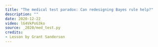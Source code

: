 ```yaml
---
title: "The medical test paradox: Can redesigning Bayes rule help?"
description: ""
date: 2020-12-22
video: lG4VkPoG3ko
source: _2020/med_test.py
credits:
- Lesson by Grant Sanderson
---
```

